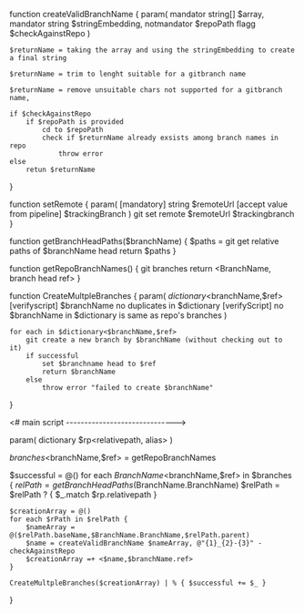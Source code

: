 function createValidBranchName 
{
    param(
        mandator string[] $array,
        mandator string $stringEmbedding,
        notmandator $repoPath
        flagg $checkAgainstRepo
    )

    $returnName = taking the array and using the stringEmbedding to create a final string

    $returnName = trim to lenght suitable for a gitbranch name
    
    $returnName = remove unsuitable chars not supported for a gitbranch name, 

    if $checkAgainstRepo
        if $repoPath is provided
            cd to $repoPath
            check if $returnName already exsists among branch names in repo
                throw error
    else
        retun $returnName
}

function setRemote 
{
    param(
        [mandatory] string $remoteUrl 
        [accept value from pipeline] $trackingBranch 
        ) 
        git set remote $remoteUrl $trackingbranch
}

function getBranchHeadPaths($branchName)
{
    $paths = git get relative paths of $branchName head
    return $paths
}

function getRepoBranchNames()
{
    git branches
    return  <BranchName, branch head ref>
}


function CreateMultpleBranches
{
    param(
        $dictionary<$branchName,$ref> 
        [verifyscript] $branchName no duplicates in $dictionary
        [verifyScript] no $branchName in $dictionary is same as repo's branches
    )

    for each in $dictionary<$branchName,$ref>
        git create a new branch by $branchName (without checking out to it)
        if successful
            set $branchname head to $ref
            return $branchName
        else
            throw error "failed to create $branchName"
}


<# main script ------------------------------>

param(
dictionary $rp<relativepath, alias>
)

$branches<$branchName,$ref>  = getRepoBranchNames

$successful = @()
for each $BranchName<$branchName,$ref> in $branches
{
    $relPath = getBranchHeadPaths($BranchName.BranchName)
    $relPath = $relPath ? { $_.match $rp.relativepath }

    $creationArray = @()
    for each $rPath in $relPath {
        $nameArray = @($relPath.baseName,$BranchName.BranchName,$relPath.parent)
        $name = createValidBranchName $nameArray, @"{1}_{2}-{3}" -checkAgainstRepo
        $creationArray =+ <$name,$branchName.ref>
    }

    CreateMultpleBranches($creationArray) | % { $successful += $_ } 
}




